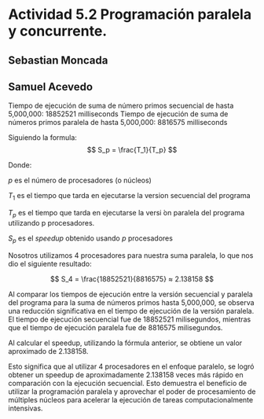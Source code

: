 # Actividad 5.2 Programación paralela y concurrente.
## Sebastian Moncada
## Samuel Acevedo

Tiempo de ejecución de suma de número primos secuencial de hasta 5,000,000: 18852521 milliseconds
Tiempo de ejecución de suma de números primos paralela de hasta 5,000,000: 8816575 milliseconds

Siguiendo la formula:
$$ S_p = \frac{T_1}{T_p} $$

Donde:

$p$ es el número de procesadores (o núcleos)

$T_1$ es el tiempo que tarda en ejecutarse la version secuencial del programa

$T_p$ es el tiempo que tarda en ejecutarse la versi ́on paralela del programa utilizando p procesadores.

$S_p$ es el $speedup$ obtenido usando $p$ procesadores

Nosotros utilizamos 4 procesadores para nuestra suma paralela, lo que nos dio el siguiente resultado:

$$ S_4 = \frac{18852521}{8816575} ≈ 2.138158 $$

Al comparar los tiempos de ejecución entre la versión secuencial y paralela del programa para la suma de números primos hasta 5,000,000, se observa una reducción significativa en el tiempo de ejecución de la versión paralela. El tiempo de ejecución secuencial fue de 18852521 milisegundos, mientras que el tiempo de ejecución paralela fue de 8816575 milisegundos.

Al calcular el speedup, utilizando la fórmula anterior, se obtiene un valor aproximado de 2.138158.

Esto significa que al utilizar 4 procesadores en el enfoque paralelo, se logró obtener un speedup de aproximadamente 2.138158 veces más rápido en comparación con la ejecución secuencial. Esto demuestra el beneficio de utilizar la programación paralela y aprovechar el poder de procesamiento de múltiples núcleos para acelerar la ejecución de tareas computacionalmente intensivas.